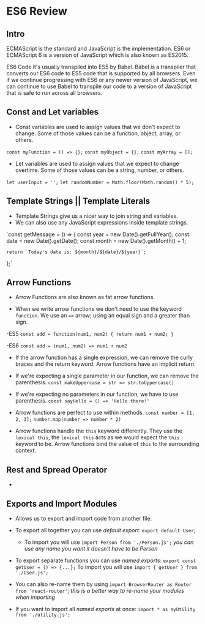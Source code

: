 # ES6 Review

## Intro

ECMAScript is the standard and JavaScript is the implementation.
ES6 or ECMAScript 6 is a version of JavaScript which is also known as ES2015.

ES6 Code it's usually transpiled into ES5 by Babel. Babel is a transpiler that 
converts our ES6 code to ES5 code that is supported by all browsers. Even if we continue progressing with ES6 or any newer version of JavaScript, we can continue to use Babel to transpile our code to a version of JavaScript that is safe to run across all browsers. 

## Const and Let variables

- Const variables are used to assign values that we don't expect to change. Some of those values can be a function, object, array, or others.

`const myFunction = () => {};`
`const myObject = {};`
`const myArray = [];`

- Let variables are used to assign values that we expect to change overtime. Some of those values can be a string, number, or others.

`let userInput = '';`
`let randomNumber = Math.floor(Math.random() * 5);`

## Template Strings || Template Literals

- Template Strings give us a nicer way to join string and variables.
- We can also use any JavaScript expressions inside template strings.

`const getMessage = () => {
    const year = new Date().getFullYear();
    const date = new Date().getDate();
    const month = new Date().getMonth() + 1;

    return `Today's date is: ${month}/${date}/${year}`;
};`


## Arrow Functions

- Arrow Functions are also known as fat arrow functions.

- When we write arrow functions we don't need to use the keyword `function`. We use an `=>` arrow; using an equal sign and a greater than sign.

-ES5
`const add = function(num1, num2) {
    return num1 + num2;
}`

-ES6
`const add = (num1, num2) => num1 + num2`

- If the arrow function has a single expression, we can remove the curly braces and the return keyword. Arrow functions have an implicit return.

- If we're expecting a single parameter in our function, we can remove the parenthesis.
    `const makeUppercase = str => str.toUppercase()`

- If we're expecting no parameters in our function, we have to use parenthesis.
    `const sayHello = () => 'Hello there!'`

- Arrow functions are perfect to use within methods.
    `const number = [1, 2, 3];`
    `number.map(number => number * 2)`

- Arrow functions handle the `this` keyword differently. They use the `lexical this`, the `lexical this` acts as we would expect the `this` keyword to be.
Arrow functions bind the value of `this` to the surrounding context.

## Rest and Spread Operator

- 



## Exports and Import Modules

- Allows us to export and import code from another file.

- To export all together you can use *default export*: `export default User`;
    - To import you will use `import Person from './Person.js';` 
        *you can use any name you want it doesn't have to be Person*

- To export separate functions you can use *named exports*: `export const getUser = () => {...};`
    To import you will use `import { getUser } from './User.js';`

- You can also re-name them by using `import BrowserRouter as Router from 'react-router'`; 
    *this is a better way to re-name your modules when importing*

- If you want to import all *named exports* at once: `import * as myUtility from './utility.js';` 